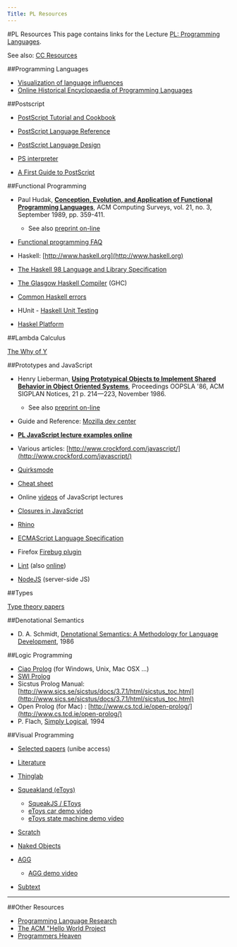 ```yaml
---
Title: PL Resources
---
```

#PL Resources
This page contains links for the Lecture [PL: Programming Languages](%base_url%/teaching/pl).

See also: [CC Resources](%base_url%/teaching/cc/resources)

##Programming Languages

- [Visualization of language influences](https://exploringdata.github.io/vis/programming-languages-influence-network/)
- [Online Historical Encyclopaedia of Programming Languages](https://hopl.info)
 
##Postscript

- [PostScript Tutorial and Cookbook](http://scgresources.unibe.ch/Literature/Books/Postscript/Adob85a-PostscriptTutorialCookbook-BlueBook.pdf)
- [PostScript Language Reference](http://scgresources.unibe.ch/Literature/Books/Postscript/Adob90a-PostScriptLanguageReference.pdf)
- [PostScript Language Design](http://scgresources.unibe.ch/Literature/Books/Postscript/Adob88a-PostScriptLanguageDesign-GreenBook.pdf)


- [PS interpreter](http://pages.cs.wisc.edu/~ghost/doc/AFPL/index.htm)
- [A First Guide to PostScript](https://freecomputerbooks.com/A-First-Guide-to-PostScript.html)

##Functional Programming

- Paul Hudak, **[Conception, Evolution, and Application of Functional Programming Languages](http://scgresources.unibe.ch/~scg/Literature/PL/Huda89a-p359-hudak.pdf)**, ACM Computing Surveys, vol. 21, no. 3, September 1989, pp. 359-411.
	- See also [preprint on-line](http://web.cs.iastate.edu/~lumpe/ComS541/Resources/p359-hudak.pdf)

- [Functional programming FAQ](http://www.cs.nott.ac.uk/~gmh/faq.html)
- Haskell: [http://www.haskell.org](http://www.haskell.org)
- [The Haskell 98 Language and Library Specification](http://www.haskell.org/haskellwiki/Definition)
- [The Glasgow Haskell Compiler](http://www.haskell.org/ghc/) (GHC)
- [Common Haskell errors](http://www.cs.kent.ac.uk/people/staff/sjt/craft2e/errors/allErrors.html)
- HUnit - [Haskell Unit Testing](http://hunit.sourceforge.net/) 
-  [Haskel Platform](https://www.haskell.org/platform/)

##Lambda Calculus

[The Why of Y](%assets_url%/scgbib/?query=pl-lit-lambda&filter=Year)

##Prototypes and JavaScript

- Henry Lieberman, **[Using Prototypical Objects to Implement Shared Behavior in Object Oriented Systems](http://scgresources.unibe.ch/~scg/Literature/PL/Lieb86a-Prototypes.pdf)**, Proceedings OOPSLA '86, ACM SIGPLAN Notices, 21 p. 214&mdash;223, November 1986.
	- See also [preprint on-line](http://web.media.mit.edu/~lieber/Lieberary/OOP/Delegation/Delegation.html)

-  Guide and Reference: [Mozilla dev center](http://developer.mozilla.org/en/docs/JavaScript)
-  **[PL JavaScript lecture examples online](%assets_url%/download/lectures/pl-examples/JavaScript/)**
-  Various articles: [http://www.crockford.com/javascript/](http://www.crockford.com/javascript/)
-  [Quirksmode](http://www.quirksmode.org/js/contents.html)
-  [Cheat sheet](http://javascript-reference.info/)
-  Online [videos](http://www.mkbergman.com/?p=339) of JavaScript lectures
-  [Closures in JavaScript](http://jibbering.com/faq/faq_notes/closures.html)
-  [Rhino](http://www.mozilla.org/rhino/)
-  [ECMAScript Language Specification](http://www.ecma-international.org/publications/files/ECMA-ST/Ecma-262.pdf)
-  Firefox [Firebug plugin](https://addons.mozilla.org/de/firefox/addon/1843)
-  [Lint](http://www.javascriptlint.com/) (also [online](http://www.javascriptlint.com/online_lint.php))
-  [NodeJS](http://nodejs.org/) (server-side JS)

##Types

[Type theory papers](%assets_url%/scgbib/?query=pl-lit-types&filter=Year)

##Denotational Semantics

-  D. A. Schmidt, [Denotational Semantics: A Methodology for Language Development](http://people.cis.ksu.edu/~schmidt/text/densem.html), 1986

##Logic Programming

-  [Ciao Prolog](http://www.clip.dia.fi.upm.es/Software/Ciao/) (for Windows, Unix, Mac OSX ...)
- [SWI Prolog](http://www.swi-prolog.org/)
- Sicstus Prolog Manual: [http://www.sics.se/sicstus/docs/3.7.1/html/sicstus_toc.html](http://www.sics.se/sicstus/docs/3.7.1/html/sicstus_toc.html)
- Open Prolog (for Mac) : [http://www.cs.tcd.ie/open-prolog/](http://www.cs.tcd.ie/open-prolog/)
-  P. Flach, [Simply Logical](http://www.cs.bris.ac.uk/~flach/SimplyLogical.html), 1994

##Visual Programming

-  [Selected papers](http://scgresources.unibe.ch/~scg/Literature/VisualProgramming/) (unibe access)
-  [Literature](%assets_url%/scgbib/?query=visprog&filter=Year)
-  [Thinglab](http://wiki.squeak.org/squeak/607)
-  [Squeakland (eToys)](http://www.squeakland.org/)
	-  [SqueakJS / EToys](https://squeak.js.org/etoys/)
	-  [eToys car demo video](/download/Demos/Videos/eToysCarDemo.mov)
	-  [ eToys state machine demo video](/download/Demos/Videos/eToys-StateMachine-Demo.mov)

-  [Scratch](http://scratch.mit.edu/)
-  [Naked Objects](http://www.nakedobjects.org/)
-  [AGG](http://www.user.tu-berlin.de/o.runge/agg/)
	-  [AGG demo video](/download/Demos/Videos/AGG-factorial-demo.mov)

-  [Subtext](http://subtextual.org/)


---
##Other Resources

- [Programming Language Research](http://www-2.cs.cmu.edu/afs/cs.cmu.edu/user/mleone/web/language-research.html)
- [The ACM "Hello World Project](http://www2.latech.edu/~acm/HelloWorld.shtml)
- [Programmers Heaven](http://www.programmersheaven.com) 
